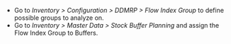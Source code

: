 - Go to *Inventory \> Configuration \> DDMRP \> Flow Index Group* to
  define possible groups to analyze on.
- Go to *Inventory \> Master Data \> Stock Buffer Planning* and assign
  the Flow Index Group to Buffers.

